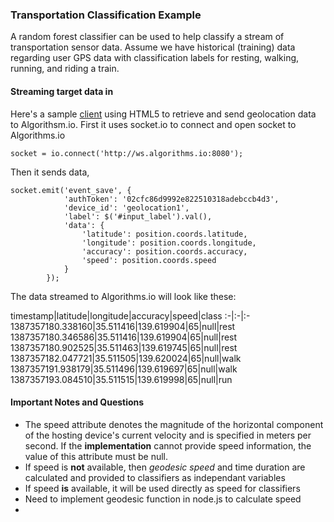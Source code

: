 ### Transportation Classification ExampleA random forest classifier can be used to help classify a stream of transportation sensor data.  Assume we have historical (training) data regarding user GPS data with classification labels for resting, walking, running, and riding a train.#### Streaming target data in

Here's a sample [client](http://ws-clients.algorithms.io/geolocation.html) using HTML5 to retrieve and send geolocation data to Algorithsm.io.
First it uses socket.io to connect and open socket to Algorithms.io 

	socket = io.connect('http://ws.algorithms.io:8080');
	
Then it sends data,
		   
	socket.emit('event_save', {
                'authToken': '02cfc86d9992e822510318adebccb4d3',
                'device_id': 'geolocation1',
                'label': $('#input_label').val(),
                'data': {
                    'latitude': position.coords.latitude,
                    'longitude': position.coords.longitude,
                    'accuracy': position.coords.accuracy,
                    'speed': position.coords.speed
                }
            });

The data streamed to Algorithms.io will look like these:

timestamp|latitude|longitude|accuracy|speed|class
:-|:-|:-
1387357180.338160|35.511416|139.619904|65|null|rest
1387357180.346586|35.511416|139.619904|65|null|rest
1387357180.902525|35.511463|139.619745|65|null|rest
1387357182.047721|35.511505|139.620024|65|null|walk
1387357191.938179|35.511496|139.619697|65|null|walk
1387357193.084510|35.511515|139.619998|65|null|run
#### Important Notes and Questions
* The speed attribute denotes the magnitude of the horizontal component of the hosting device's current velocity and is specified in meters per second. If the **implementation** cannot provide speed information, the value of this attribute must be null.* If speed is **not** available, then *geodesic speed* and time duration are calculated and provided to classifiers as independant variables* If speed **is** available, it will be used directly as speed for classifiers
* Need to implement geodesic function in node.js to calculate speed
* 